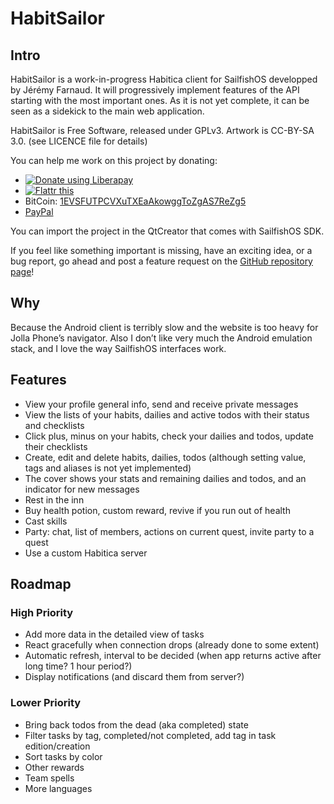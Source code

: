# HabitSailor

## Intro

HabitSailor is a work-in-progress Habitica client for SailfishOS developped by Jérémy Farnaud.
It will progressively implement features of the API starting with the most important ones.
As it is not yet complete, it can be seen as a sidekick to the main web application.

HabitSailor is Free Software, released under GPLv3. Artwork is CC-BY-SA 3.0. (see LICENCE file for details)

You can help me work on this project by donating:

* <a href="https://liberapay.com/remjey/donate"><img alt="Donate using Liberapay" src="https://liberapay.com/assets/widgets/donate.svg"></a>
* <a href="https://flattr.com/submit/auto?fid=mydw6m&amp;url=http%3A%2F%2Fjf.almel.fr%2Fflattr%2FHabitSailor" target="_blank"><img src="http://button.flattr.com/flattr-badge-large.png" alt="Flattr this" title="Flattr this" border="0"></a>
* BitCoin: <a href="bitcoin:1EVSFUTPCVXuTXEaAkowggToZgAS7ReZg5?label=HabitSailor">1EVSFUTPCVXuTXEaAkowggToZgAS7ReZg5</a>
* <a href="http://jf.almel.fr/paypal/HabitSailor">PayPal</a>

You can import the project in the QtCreator that comes with SailfishOS SDK.

If you feel like something important is missing, have an exciting idea, or a bug report,
go ahead and post a feature request on the [GitHub repository page](https://github.com/remjey/HabitSailor)!

## Why

Because the Android client is terribly slow and the website is too heavy for Jolla Phone’s navigator.
Also I don’t like very much the Android emulation stack, and I love the way SailfishOS interfaces work.

## Features

* View your profile general info, send and receive private messages
* View the lists of your habits, dailies and active todos with their status and checklists
* Click plus, minus on your habits, check your dailies and todos, update their checklists
* Create, edit and delete habits, dailies, todos (although setting value, tags and aliases is not yet implemented)
* The cover shows your stats and remaining dailies and todos, and an indicator for new messages
* Rest in the inn
* Buy health potion, custom reward, revive if you run out of health
* Cast skills
* Party: chat, list of members, actions on current quest, invite party to a quest
* Use a custom Habitica server

## Roadmap

### High Priority

* Add more data in the detailed view of tasks
* React gracefully when connection drops (already done to some extent)
* Automatic refresh, interval to be decided (when app returns active after long time? 1 hour period?)
* Display notifications (and discard them from server?)

### Lower Priority

* Bring back todos from the dead (aka completed) state
* Filter tasks by tag, completed/not completed, add tag in task edition/creation
* Sort tasks by color
* Other rewards
* Team spells
* More languages


